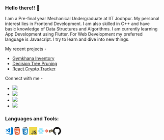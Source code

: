 ### Hello there!! 👋
I am a Pre-final year Mechanical Undergraduate at IIT Jodhpur. My personal interest lies in Frontend Development. I am also skilled in C++ and have basic knowledge of Data Structures and Algorithms. I am currently learning App Development using Flutter. For Web Development my preferred language is Javascript. I try to learn and dive into new things.


My recent projects -
- [Gymkhana Inventory](https://github.com/suyashagno3/gymkhana-inventory)
- [Decision Tree Pruning](https://github.com/suyashagno3/IML_Course-Project_CSL2010)
- [React Crypto Tracker](https://github.com/suyashagno3/React-Crypto-Tracker)


Connect with me -
<!-- - [Portfolio](https://maasoomraj.github.io/) -->
<!-- - [LinkedIn](https://in.linkedin.com/in/masoom-raj-b4857517b) -->
- [<img src="https://img.shields.io/badge/LinkedIn-0077B5?style=for-the-badge&logo=linkedin&logoColor=white"/>][link]
- [<img src="https://img.shields.io/badge/Gmail-D14836?style=for-the-badge&logo=gmail&logoColor=white"/>][mail]
- [<img src="https://img.shields.io/badge/Instagram-E4405F?style=for-the-badge&logo=instagram&logoColor=white"/>][insta]
- [<img src="https://img.shields.io/badge/Discord-7289DA?style=for-the-badge&logo=discord&logoColor=white"/>][discord]


### Languages and Tools:

[<img align="left" alt="Visual Studio Code" width="26px" src="https://raw.githubusercontent.com/github/explore/80688e429a7d4ef2fca1e82350fe8e3517d3494d/topics/visual-studio-code/visual-studio-code.png" />][VisualStudio]
[<img align="left" alt="HTML5" width="26px" src="https://raw.githubusercontent.com/github/explore/80688e429a7d4ef2fca1e82350fe8e3517d3494d/topics/html/html.png" />][HTML]
[<img align="left" alt="CSS3" width="26px" src="https://raw.githubusercontent.com/github/explore/80688e429a7d4ef2fca1e82350fe8e3517d3494d/topics/css/css.png" />][css]
[<img align="left" alt="JavaScript" width="26px" src="https://raw.githubusercontent.com/github/explore/80688e429a7d4ef2fca1e82350fe8e3517d3494d/topics/javascript/javascript.png" />][js]
[<img align="left" alt="React" width="26px" src="https://raw.githubusercontent.com/github/explore/80688e429a7d4ef2fca1e82350fe8e3517d3494d/topics/react/react.png" />][react]
[<img align="left" alt="Git" width="26px" src="https://raw.githubusercontent.com/github/explore/80688e429a7d4ef2fca1e82350fe8e3517d3494d/topics/git/git.png" />][Git]
[<img align="left" alt="GitHub" width="26px" src="https://raw.githubusercontent.com/github/explore/78df643247d429f6cc873026c0622819ad797942/topics/github/github.png" />][Github]

<br />
<br />

<!-- ![Suyash's GitHub stats](https://github-readme-stats.vercel.app/api?username=suyashagno3&show_icons=true&theme=react) -->

[VisualStudio]:https://code.visualstudio.com/download
[HTML]:https://www.w3schools.com/html/
[css]:https://www.w3schools.com/css/
[js]:https://www.w3schools.com/js/
[react]:https://reactjs.org/
[Git]:https://git-scm.com/
[Github]:https://github.com/
[link]:https://www.linkedin.com/in/suyash-agnihotri-761b84141/
[mail]:mailto:agnihotri@iitj.ac.in
[insta]:https://www.instagram.com/suyashagno3/
[discord]:https://discordapp.com/users/SuyashAgno3#8099/
